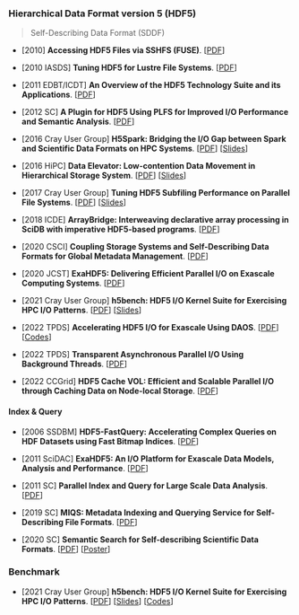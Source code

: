 ### Hierarchical Data Format version 5 (HDF5)

> Self-Describing Data Format (SDDF)

* [2010] **Accessing HDF5 Files via SSHFS (FUSE)**. [[PDF](https://docs.hdfgroup.org/archive/support/pubs/papers/2010-11_FUSEPerformanceReport-final.pdf)]

* [2010 IASDS] **Tuning HDF5 for Lustre File Systems**. [[PDF](https://docs.hdfgroup.org/archive/support/pubs/papers/howison_hdf5_lustre_iasds2010.pdf)]

* [2011 EDBT/ICDT] **An Overview of the HDF5 Technology Suite and its Applications**. [[PDF](http://icdt.tu-dortmund.de/proceedings/edbticdt2011proc/WebProceedings/papers/workshops/arraydb_workshop/a5-folk.pdf)]

* [2012 SC] **A Plugin for HDF5 Using PLFS for Improved I/O Performance and Semantic Analysis**. [[PDF](https://pages.cs.wisc.edu/~johnbent/Pubs/mehta_discs12.pdf)]

* [2016 Cray User Group] **H5Spark: Bridging the I/O Gap between Spark and Scientific Data Formats on HPC Systems**. [[PDF](https://cug.org/proceedings/cug2016_proceedings.orig/includes/files/pap137.pdf)] [[Slides](https://cug.org/proceedings/cug2016_proceedings.orig/includes/files/pap137-file2.pdf)]

* [2016 HiPC] **Data Elevator: Low-contention Data Movement in Hierarchical Storage System**. [[PDF](https://sdm.lbl.gov/pdc/pubs/201612_DataElevator_HiPC2016_Bin_Byna.pdf)] [[Slides](https://sdm.lbl.gov/~sbyna/research/papers/201612_DataElevator_HiPC2016_slides.pdf)]

* [2017 Cray User Group] **Tuning HDF5 Subfiling Performance on Parallel File Systems**. [[PDF](https://cug.org/proceedings/cug2017_proceedings/includes/files/pap106s2-file1.pdf)] [[Slides](https://cug.org/proceedings/cug2017_proceedings/includes/files/pap106s2-file2.pdf)]

* [2018 ICDE] **ArrayBridge: Interweaving declarative array processing
in SciDB with imperative HDF5-based programs**. [[PDF](https://ieeexplore.ieee.org/stamp/stamp.jsp?tp=&arnumber=8509313)]

* [2020 CSCI] **Coupling Storage Systems and Self-Describing Data
Formats for Global Metadata Management**. [[PDF](https://american-cse.org/sites/csci2020proc/pdfs/CSCI2020-6SccvdzjqC7bKupZxFmCoA/762400b224/762400b224.pdf)]

* [2020 JCST] **ExaHDF5: Delivering Efficient Parallel I/O on Exascale Computing Systems**. [[PDF](https://jcst.ict.ac.cn/fileup/1000-9000/PDF/2020-1-9-9822.pdf)]

* [2021 Cray User Group] **h5bench: HDF5 I/O Kernel Suite for Exercising HPC I/O Patterns**. [[PDF](https://cug.org/proceedings/cug2021_proceedings/includes/files/pap103s2-file1.pdf)] [[Slides](https://cug.org/proceedings/cug2021_proceedings/includes/files/pap103s2-file2.pdf)]

* [2022 TPDS] **Accelerating HDF5 I/O for Exascale Using DAOS**. [[PDF](https://ieeexplore.ieee.org/stamp/stamp.jsp?tp=&arnumber=9490299)] [[Codes](https://github.com/HDFGroup/vol-daos)]

* [2022 TPDS] **Transparent Asynchronous Parallel I/O Using Background Threads**. [[PDF](https://ieeexplore.ieee.org/stamp/stamp.jsp?tp=&arnumber=9459479)]

* [2022 CCGrid] **HDF5 Cache VOL: Efficient and Scalable Parallel I/O through Caching Data on Node-local Storage**. [[PDF](https://sdm.lbl.gov/~sbyna/research/papers/2022/2022-CCGrid-Cache_VOL.pdf)]

#### Index & Query

* [2006 SSDBM] **HDF5-FastQuery:
Accelerating Complex Queries on HDF Datasets using Fast Bitmap Indices**. [[PDF](https://escholarship.org/content/qt7bg8d220/qt7bg8d220.pdf)]

* [2011 SciDAC] **ExaHDF5: An I/O Platform for Exascale Data Models, Analysis and Performance**. [[PDF](https://www.mcs.anl.gov/uploads/cels/papers/scidac11/final/Prabhat.pdf)]

* [2011 SC] **Parallel Index and Query for Large Scale Data Analysis**. [[PDF](https://cseweb.ucsd.edu/~jchou/publication/FQ_SC11.pdf)]

* [2019 SC] **MIQS: Metadata Indexing and Querying Service for Self-Describing File Formats**. [[PDF](https://www.researchgate.net/profile/Wei-Zhang-481/publication/337109549_MIQS_metadata_indexing_and_querying_service_for_self-describing_file_formats/links/5dd56df0a6fdcc37897d7774/MIQS-metadata-indexing-and-querying-service-for-self-describing-file-formats.pdf)]

* [2020 SC] **Semantic Search for Self-describing Scientific Data Formats**. [[PDF](https://sc20.supercomputing.org/proceedings/tech_poster/poster_files/rpost158s2-file3.pdf)] [[Poster](https://sc20.supercomputing.org/proceedings/tech_poster/poster_files/rpost158s2-file2.pdf)]

### Benchmark

* [2021 Cray User Group] **h5bench: HDF5 I/O Kernel Suite for Exercising HPC I/O Patterns**. [[PDF](https://cug.org/proceedings/cug2021_proceedings/includes/files/pap103s2-file1.pdf)] [[Slides](https://cug.org/proceedings/cug2021_proceedings/includes/files/pap103s2-file2.pdf)] [[Codes](https://github.com/hpc-io/h5bench)]
